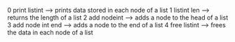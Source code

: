 0 print listint --> prints data stored in each node of a list
1 listint len --> returns the length of a list
2 add nodeint --> adds a node to the head of a list
3 add node int end --> adds a node to the end of a list
4 free listint --> frees the data in each node of a list
